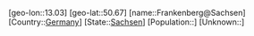 ﻿---
location: [50.67,13.03]
type: City
tags:
- geo/City


SpocWebEntityId: 30227
isDeleted: false
confidential: public

---
[geo-lon::13.03]
[geo-lat::50.67]
[name::Frankenberg@Sachsen]
[Country::[Germany](geo/Continent/Europe/Germany.md)]
[State::[Sachsen](geo/Continent/Europe/Germany/Sachsen.md)]
[Population::]
[Unknown::]

